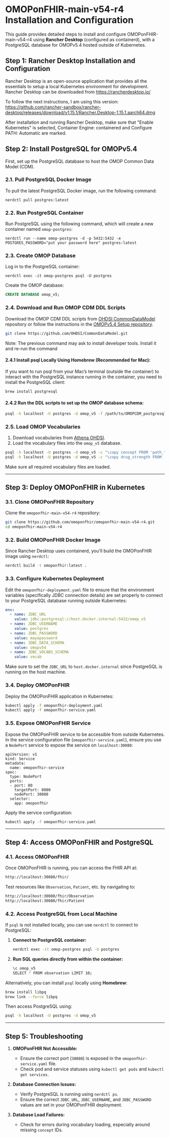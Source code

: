 # OMOPonFHIR-main-v54-r4 Installation and Configuration

This guide provides detailed steps to install and configure OMOPonFHIR-main-v54-r4 using **Rancher Desktop** (configured as containerd), with a PostgreSQL database for OMOPv5.4 hosted outside of Kubernetes.

  
## Step 1: Rancher Desktop Installation and Configuration

Rancher Desktop is an open-source application that provides all the essentials to setup a local Kubernetes environment for development. Rancher Desktop can be downloaded from https://rancherdesktop.io/

To follow the next instructions, I am using this version: https://github.com/rancher-sandbox/rancher-desktop/releases/download/v1.15.1/Rancher.Desktop-1.15.1.aarch64.dmg

After installation and running Rancher Desktop, make sure that "Enable Kubernetes" is selected, Container Engine: containered and Configure PATH: Automatic are marked.

## Step 2: Install PostgreSQL for OMOPv5.4

First, set up the PostgreSQL database to host the OMOP Common Data Model (CDM).

### 2.1. Pull PostgreSQL Docker Image

To pull the latest PostgreSQL Docker image, run the following command:

```
nerdctl pull postgres:latest
```

### 2.2. Run PostgreSQL Container

Run PostgreSQL using the following command, which will create a new container named `omop-postgres`:

```
nerdctl run --name omop-postgres -d -p 5432:5432 -e POSTGRES_PASSWORD="put your password here" postgres:latest
```

### 2.3. Create OMOP Database

Log in to the PostgreSQL container:

 
```
nerdctl exec -it omop-postgres psql -U postgres 
```

Create the OMOP database:

```sql
CREATE DATABASE omop_v5; 
```

### 2.4. Download and Run OMOP CDM DDL Scripts

Download the OMOP CDM DDL scripts from [OHDSI CommonDataModel](https://github.com/OHDSI/CommonDataModel) repository or follow the instructions in the [OMOPv5.4 Setup repository](https://github.com/omoponfhir/omopv5_4_setup).

```bash
git clone https://github.com/OHDSI/CommonDataModel.git
```
Note: The previous command may ask to install developer tools. Install it and re-run the command



#### 2.4.1 Install psql Locally Using Homebrew (Recommended for Mac):

If you want to run psql from your Mac’s terminal (outside the container) to interact with the PostgreSQL instance running in the container, you need to install the PostgreSQL client:

```bash
brew install postgresql
```

#### 2.4.2 Run the DDL scripts to set up the OMOP database schema:

```bash
psql -h localhost -U postgres -d omop_v5 -f /path/to/OMOPCDM_postgresql_5.4_ddl.sql
```


### 2.5. Load OMOP Vocabularies

1.  Download vocabularies from [Athena OHDSI](https://athena.ohdsi.org/).
2.  Load the vocabulary files into the `omop_v5` database.

```bash
psql -h localhost -U postgres -d omop_v5 -c "\copy concept FROM 'path_to_CONCEPT.csv' WITH DELIMITER ',' CSV HEADER;"
psql -h localhost -U postgres -d omop_v5 -c "\copy drug_strength FROM 'path_to_DRUG_STRENGTH.csv' WITH DELIMITER ',' CSV HEADER;" 
```
Make sure all required vocabulary files are loaded.

----------

## Step 3: Deploy OMOPonFHIR in Kubernetes

### 3.1. Clone OMOPonFHIR Repository

Clone the `omoponfhir-main-v54-r4` repository:

```bash
git clone https://github.com/omoponfhir/omoponfhir-main-v54-r4.git
cd omoponfhir-main-v54-r4
```

### 3.2. Build OMOPonFHIR Docker Image

Since Rancher Desktop uses containerd, you’ll build the OMOPonFHIR image using `nerdctl`:

```bash
nerdctl build -t omoponfhir:latest .
```

### 3.3. Configure Kubernetes Deployment

Edit the `omoponfhir-deployment.yaml` file to ensure that the environment variables (specifically JDBC connection details) are set properly to connect to your PostgreSQL database running outside Kubernetes:

```yaml
env:
  - name: JDBC_URL
    value: jdbc:postgresql://host.docker.internal:5432/omop_v5
  - name: JDBC_USERNAME
    value: postgres
  - name: JDBC_PASSWORD
    value: mayopassword
  - name: JDBC_DATA_SCHEMA
    value: omopv54
  - name: JDBC_VOCABS_SCHEMA
    value: vocab
```

Make sure to set the `JDBC_URL` to `host.docker.internal` since PostgreSQL is running on the host machine.

### 3.4. Deploy OMOPonFHIR

Deploy the OMOPonFHIR application in Kubernetes:

```bash
kubectl apply -f omoponfhir-deployment.yaml
kubectl apply -f omoponfhir-service.yaml
```

### 3.5. Expose OMOPonFHIR Service

Expose the OMOPonFHIR service to be accessible from outside Kubernetes. In the service configuration file (`omoponfhir-service.yaml`), ensure you use a `NodePort` service to expose the service on `localhost:30080`:

```
apiVersion: v1
kind: Service
metadata:
  name: omoponfhir-service
spec:
  type: NodePort
  ports:
  - port: 80
    targetPort: 8080
    nodePort: 30080
  selector:
    app: omoponfhir
```

Apply the service configuration:

```bash
kubectl apply -f omoponfhir-service.yaml
```

----------

## Step 4: Access OMOPonFHIR and PostgreSQL

### 4.1. Access OMOPonFHIR

Once OMOPonFHIR is running, you can access the FHIR API at:

```bash
http://localhost:30080/fhir/ 
```

Test resources like `Observation`, `Patient`, etc. by navigating to:

```bash
http://localhost:30080/fhir/Observation
http://localhost:30080/fhir/Patient
```

### 4.2. Access PostgreSQL from Local Machine

If `psql` is not installed locally, you can use `nerdctl` to connect to PostgreSQL:

1.  **Connect to PostgreSQL container:**
    
    ```bash
    nerdctl exec -it omop-postgres psql -U postgres
    ```
    
2.  **Run SQL queries directly from within the container:**
    
    ```bash
    \c omop_v5
    SELECT * FROM observation LIMIT 10;
    ``` 
    

Alternatively, you can install `psql` locally using **Homebrew**:

```bash
brew install libpq
brew link --force libpq
```

Then access PostgreSQL using:

```bash
psql -h localhost -U postgres -d omop_v5
```

----------

## Step 5: Troubleshooting

1.  **OMOPonFHIR Not Accessible:**
    
    -   Ensure the correct port (`30080`) is exposed in the `omoponfhir-service.yaml` file.
    -   Check pod and service statuses using `kubectl get pods` and `kubectl get services`.
2.  **Database Connection Issues:**
    
    -   Verify PostgreSQL is running using `nerdctl ps`.
    -   Ensure the correct `JDBC_URL`, `JDBC_USERNAME`, and `JDBC_PASSWORD` values are set in your OMOPonFHIR deployment.
3.  **Database Load Failures:**
    
    -   Check for errors during vocabulary loading, especially around missing `concept` IDs.
